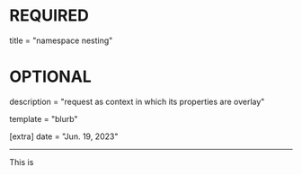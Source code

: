 
# REQUIRED

title = "namespace nesting"

# OPTIONAL

description = "request as context in which its properties are overlay"

template = "blurb"

[extra]
date = "Jun. 19, 2023"


---

This is 


